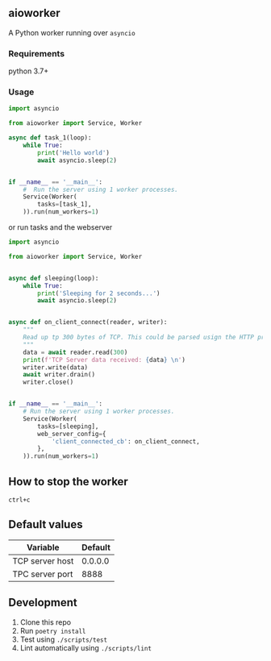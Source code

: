 ## aioworker

A Python worker running over `asyncio`

### Requirements

python 3.7+

### Usage

```python
import asyncio

from aioworker import Service, Worker

async def task_1(loop):
    while True:
        print('Hello world')
        await asyncio.sleep(2)


if __name__ == '__main__':
    #  Run the server using 1 worker processes.
    Service(Worker(
        tasks=[task_1],
    )).run(num_workers=1)
```

or run tasks and the webserver

```python
import asyncio

from aioworker import Service, Worker


async def sleeping(loop):
    while True:
        print('Sleeping for 2 seconds...')
        await asyncio.sleep(2)


async def on_client_connect(reader, writer):
    """
    Read up tp 300 bytes of TCP. This could be parsed usign the HTTP protocol for example
    """
    data = await reader.read(300)
    print(f'TCP Server data received: {data} \n')
    writer.write(data)
    await writer.drain()
    writer.close()


if __name__ == '__main__':
    # Run the server using 1 worker processes.
    Service(Worker(
        tasks=[sleeping],
        web_server_config={
            'client_connected_cb': on_client_connect,
        },
    )).run(num_workers=1)

```

## How to stop the worker

`ctrl+c`

## Default values

| Variable | Default |
|----------|---------|
| TCP server host| 0.0.0.0|
| TPC server port | 8888 |


## Development

1. Clone this repo
2. Run `poetry install`
3. Test using `./scripts/test`
4. Lint automatically using `./scripts/lint`
